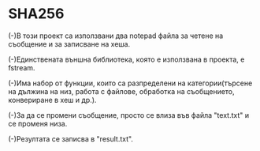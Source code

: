 # SHA256

(-)В този проект са използвани два notepad файла за четене на съобщение и за записване на хеша.

(-)Единствената външна библиотека, която е използвана в проекта, е fstream.

(-)Има набор от функции, които са разпределени на категории(търсене на дължина на низ, работа с файлове, обработка на съобщението, конвериране в хеш и др.).

(-)За да се промени съобщение, просто се влиза във файла "text.txt" и се променя низа.

(-)Резултата се записва в "result.txt".
